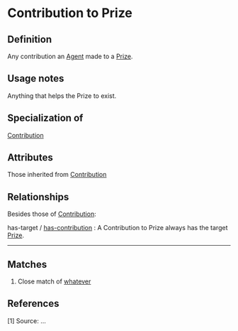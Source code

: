 # Contribution to Prize

## Definition
Any contribution an [Agent](../entities/Agent.md) made to a [Prize](../entities/Prize.md).

## Usage notes

Anything that helps the Prize to exist.

## Specialization of
[Contribution](../entities/Contribution.md)

## Attributes
Those inherited from [Contribution](../entities/Contribution.md#attributes)

## Relationships
Besides those of [Contribution](../entities/Contribution.md):

<a name="rel__has-target">has-target</a> / [has-contribution](../entities/Prize.md#user-content-rel__has-contribution) : A Contribution to Prize always has the target [Prize](../entities/Prize.md).

---
## Matches
1. Close match of [whatever](url)

## References
<a name="fn1">\[1\]</a> Source: ...
